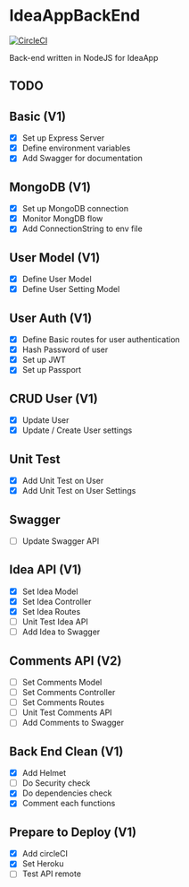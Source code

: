 # IdeaAppBackEnd

[![CircleCI](https://circleci.com/gh/Mousticke/IdeaAppBackEnd.svg?style=svg)](https://circleci.com/gh/Mousticke/IdeaAppBackEnd)

Back-end written in NodeJS for IdeaApp

## TODO

## Basic (V1)

- [x] Set up Express Server
- [x] Define environment variables
- [x] Add Swagger for documentation

## MongoDB (V1)

- [x] Set up MongoDB connection
- [x] Monitor MongDB flow
- [x] Add ConnectionString to env file

## User Model (V1)

- [x] Define User Model
- [x] Define User Setting Model

## User Auth (V1)

- [x] Define Basic routes for user authentication
- [x] Hash Password of user
- [x] Set up JWT
- [x] Set up Passport

## CRUD User (V1)

- [x] Update User
- [x] Update / Create User settings

## Unit Test

- [x] Add Unit Test on User
- [x] Add Unit Test on User Settings

## Swagger

- [ ] Update Swagger API

## Idea API (V1)

- [x] Set Idea Model
- [x] Set Idea Controller
- [x] Set Idea Routes
- [ ] Unit Test Idea API
- [ ] Add Idea to Swagger

## Comments API (V2)

- [ ] Set Comments Model
- [ ] Set Comments Controller
- [ ] Set Comments Routes
- [ ] Unit Test Comments API
- [ ] Add Comments to Swagger

## Back End Clean (V1)

- [x] Add Helmet
- [ ] Do Security check
- [x] Do dependencies check
- [x] Comment each functions

## Prepare to Deploy (V1)

- [x] Add circleCI
- [x] Set Heroku
- [ ] Test API remote
